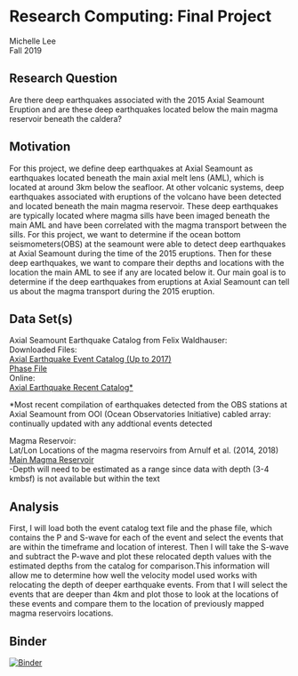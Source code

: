 # **Research Computing: Final Project**
Michelle Lee\
Fall 2019

## Research Question
Are there deep earthquakes associated with the 2015 Axial Seamount Eruption and are these deep earthquakes located below the main magma reservoir beneath the caldera?

## Motivation
For this project, we define deep earthquakes at Axial Seamount as earthquakes located beneath the main axial melt lens (AML), which is located at around 3km below the seafloor. At other volcanic systems, deep earthquakes associated with eruptions of the volcano have been detected and located beneath the main magma reservoir. These deep earthquakes are typically located where magma sills have been imaged beneath the main AML and have been correlated with the magma transport between the sills. For this project, we want to determine if the ocean bottom seismometers(OBS) at the seamount were able to detect deep earthquakes at Axial Seamount during the time of the 2015 eruptions. Then for these deep earthquakes, we want to compare their depths and locations with the location the main AML to see if any are located below it. Our main goal is to determine if the deep earthquakes from eruptions at Axial Seamount can tell us about the magma transport during the 2015 eruption.

## Data Set(s)
Axial Seamount Earthquake Catalog from Felix Waldhauser:\
Downloaded Files:\
[Axial Earthquake Event Catalog (Up to 2017)](https://ocean.pangeo.io/user/0000-0002-4169-7049/lab/tree/RC_Final_Project/Axial-DD.v201701.1)\
[Phase File](https://ocean.pangeo.io/user/0000-0002-4169-7049/lab/tree/RC_Final_Project/Axial-DD.phases.truncate.1)\
Online:\
[Axial Earthquake Recent Catalog*](https://www.ldeo.columbia.edu/~felixw/Axial/)

*Most recent compilation of earthquakes detected from the OBS stations at Axial Seamount from OOI (Ocean Observatories Initiative) cabled array: continually updated with any addtional events detected

Magma Reservoir:\
Lat/Lon Locations of the magma reservoirs from Arnulf et al. (2014, 2018)\
[Main Magma Reservoir](https://ocean.pangeo.io/user/0000-0002-4169-7049/lab/tree/RC_Final_Project/Axial_Seamount_MMR.ll)\
-Depth will need to be estimated as a range since data with depth (3-4 kmbsf) is not available but within the text 

## Analysis
First, I will load both the event catalog text file and the phase file, which contains the P and S-wave for each of the event and select the events that are within the timeframe and location of interest. Then I will take the S-wave and subtract the P-wave and plot these relocated depth values with the estimated depths from the catalog for comparison.This information will allow me to determine how well the velocity model used works with relocating the depth of deeper earthquake events. From that I will select the events that are deeper than 4km and plot those to look at the locations of these events and compare them to the location of previously mapped magma reservoirs locations. 

## Binder
[![Binder](https://mybinder.org/badge_logo.svg)](https://mybinder.org/v2/gh/mkhuulee/RC_Final_Project/master)
